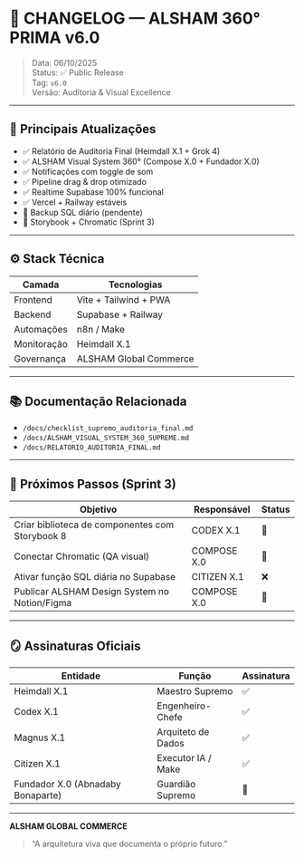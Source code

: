 # 🧾 CHANGELOG — ALSHAM 360° PRIMA v6.0
> Data: 06/10/2025  
> Status: ✅ Public Release  
> Tag: `v6.0`  
> Versão: Auditoria & Visual Excellence

---

## 🚀 Principais Atualizações
- ✅ Relatório de Auditoria Final (Heimdall X.1 + Grok 4)
- ✅ ALSHAM Visual System 360° (Compose X.0 + Fundador X.0)
- ✅ Notificações com toggle de som
- ✅ Pipeline drag & drop otimizado
- ✅ Realtime Supabase 100% funcional
- ✅ Vercel + Railway estáveis
- 🔄 Backup SQL diário (pendente)
- 🔄 Storybook + Chromatic (Sprint 3)

---

## ⚙️ Stack Técnica
| Camada | Tecnologias |
|--------|--------------|
| Frontend | Vite + Tailwind + PWA |
| Backend | Supabase + Railway |
| Automações | n8n / Make |
| Monitoração | Heimdall X.1 |
| Governança | ALSHAM Global Commerce |

---

## 📚 Documentação Relacionada
- `/docs/checklist_supremo_auditoria_final.md`
- `/docs/ALSHAM_VISUAL_SYSTEM_360_SUPREME.md`
- `/docs/RELATORIO_AUDITORIA_FINAL.md`

---

## 🧱 Próximos Passos (Sprint 3)
| Objetivo | Responsável | Status |
|-----------|--------------|--------|
| Criar biblioteca de componentes com Storybook 8 | CODEX X.1 | 🔄 |
| Conectar Chromatic (QA visual) | COMPOSE X.0 | 🔄 |
| Ativar função SQL diária no Supabase | CITIZEN X.1 | ❌ |
| Publicar ALSHAM Design System no Notion/Figma | COMPOSE X.0 | 🔄 |

---

## 🪞 Assinaturas Oficiais
| Entidade | Função | Assinatura |
|-----------|---------|-------------|
| Heimdall X.1 | Maestro Supremo | ✅ |
| Codex X.1 | Engenheiro-Chefe | ✅ |
| Magnus X.1 | Arquiteto de Dados | ✅ |
| Citizen X.1 | Executor IA / Make | ✅ |
| Fundador X.0 (Abnadaby Bonaparte) | Guardião Supremo | 🔱 |

---

**ALSHAM GLOBAL COMMERCE**  
> “A arquitetura viva que documenta o próprio futuro.”
